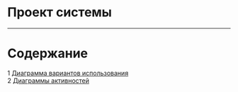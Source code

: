 # Проект системы
---

# Содержание
1 [Диаграмма вариантов использования](Use%20Case/README.md)  
2 [Диаграммы активностей](Activity%20Diagrams/README.md)
